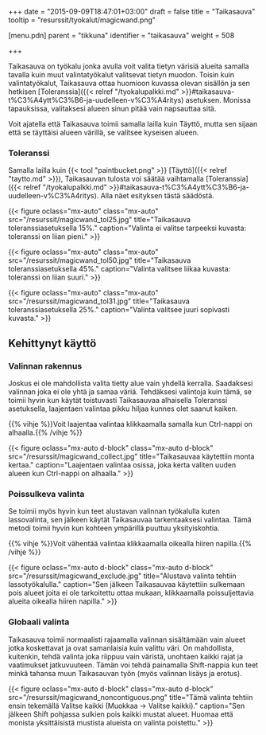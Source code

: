 +++
date = "2015-09-09T18:47:01+03:00"
draft = false
title = "Taikasauva"
tooltip = "resurssit/tyokalut/magicwand.png"

[menu.pdn]
    parent = "tikkuna"
    identifier = "taikasauva"
    weight = 508

+++

Taikasauva on työkalu jonka avulla voit valita tietyn värisiä alueita samalla tavalla kuin muut valintatyökalut valitsevat tietyn
muodon. Toisin kuin valintatyökalut, Taikasauva ottaa huomioon kuvassa olevan sisällön ja sen hetkisen
[Toleranssia]({{< relref "/tyokalupalkki.md" >}}#taikasauva-t%C3%A4ytt%C3%B6-ja-uudelleen-v%C3%A4ritys) asetuksen. Monissa tapauksissa,
valitaksesi alueen sinun pitää vain napsauttaa sitä.

Voit ajatella että Taikasauva toimii samalla lailla kuin Täyttö, mutta sen sijaan että se täyttäisi alueen värillä, se valitsee kyseisen alueen.

### Toleranssi

Samalla lailla kuin {{< tool "paintbucket.png" >}}
[Täyttö]({{< relref "taytto.md" >}}), Taikasauvan tulosta voi säätää vaihtamalla
[Toleranssia]({{< relref "/tyokalupalkki.md" >}}#taikasauva-t%C3%A4ytt%C3%B6-ja-uudelleen-v%C3%A4ritys). Alla näet esityksen
tästä säädöstä.

<div class="d-flex flex-wrap justify-content-center">

{{< figure oclass="mx-auto" class="mx-auto" src="/resurssit/magicwand_tol25.jpg" title="Taikasauva toleranssiasetuksella 15%." caption="Valinta ei valitse tarpeeksi kuvasta: toleranssi on liian pieni." >}}

{{< figure oclass="mx-auto" class="mx-auto" src="/resurssit/magicwand_tol50.jpg" title="Taikasauva toleranssiasetuksella 45%." caption="Valinta valitsee liikaa kuvasta: toleranssi on liian suuri." >}}

{{< figure oclass="mx-auto" class="mx-auto" src="/resurssit/magicwand_tol31.jpg" title="Taikasauva toleranssiasetuksella 25%." caption="Valinta valitsee juuri sopivasti kuvasta." >}}

</div>

## Kehittynyt käyttö

### Valinnan rakennus

Joskus ei ole mahdollista valita tietty alue vain yhdellä kerralla. Saadaksesi valinnan joka ei ole yhtä ja samaa väriä. Tehdäksesi
valintoja kuin tämä, se toimii hyvin kun käytät toistuvasti Taikasauvaa alhaisella Toleranssi asetuksella, laajentaen valintaa pikku
hiljaa kunnes olet saanut kaiken.

{{% vihje %}}Voit laajentaa valintaa klikkaamalla samalla kun Ctrl-nappi on alhaalla.{{% /vihje %}}

{{< figure oclass="mx-auto d-block" class="mx-auto d-block" src="/resurssit/magicwand_collect.jpg" title="Taikasauvaa käytettiin monta kertaa." caption="Laajentaen valintaa osissa, joka kerta valiten uuden alueen kun Ctrl-nappi on alhaalla." >}}

### Poissulkeva valinta

Se toimii myös hyvin kun teet alustavan valinnan työkalulla kuten lassovalinta, sen jälkeen käytät Taikasauvaa tarkentaaksesi valintaa.
Tämä metodi toimii hyvin kun kohteen ympärillä puuttuu yksityiskohtia.

{{% vihje %}}Voit vähentää valintaa klikkaamalla oikealla hiiren napilla.{{% /vihje %}}

{{< figure oclass="mx-auto d-block" class="mx-auto d-block" src="/resurssit/magicwand_exclude.jpg" title="Alustava valinta tehtiin lassotyökalulla." caption="Sen jälkeen Taikasauvaa käytettiin sulkemaan pois alueet joita ei ole tarkoitettu ottaa mukaan, klikkaamalla poissuljettavia alueita oikealla hiiren napilla." >}}

### Globaali valinta

Taikasauva toimii normaalisti rajaamalla valinnan sisältämään vain alueet jotka koskettavat ja ovat samanlaisia kuin valittu väri.
On mahdollista, kuitenkin, tehdä valinta joka riippuu vain väristä, unohtaen kaikki rajat ja vaatimukset jatkuvuuteen. Tämän voi
tehdä painamalla Shift-nappia kun teet minkä tahansa muun Taikasauvan työn (myös valinnan lisäys ja erotus).

{{< figure oclass="mx-auto d-block" class="mx-auto d-block" src="/resurssit/magicwand_noncontiguous.png" title="Tämä valinta tehtiin ensin tekemällä Valitse kaikki (Muokkaa → Valitse kaikki)." caption="Sen jälkeen Shift pohjassa sulkien pois kaikki mustat alueet. Huomaa että monista yksittäisistä mustista alueista on valinta poistettu." >}}
